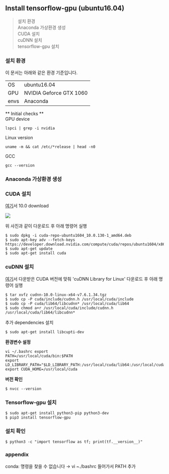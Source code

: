 
## Install tensorflow-gpu (ubuntu16.04)

> 설치 환경  
> Anaconda 가상환경 생성  
> CUDA 설치  
> cuDNN 설치  
> tensorflow-gpu 설치  


### 설치 환경  
이 문서는 아래와 같은 환경 기준입니다.
  
|  |  |  
|--|--|  
| OS | ubuntu16.04 |  
| GPU | NVIDIA Geforce GTX 1060 |  
| envs | Anaconda |  


** Initial checks **  
GPU device

    lspci | grep -i nvidia  

Linux version  

    uname -m && cat /etc/*release | head -n0  

GCC  

    gcc --version  

### Anaconda 가상환경 생성  


###  CUDA 설치  
[여기](https://developer.nvidia.com/cuda-10.0-download-archive?target_os=Linux&target_arch=x86_64&target_distro=Ubuntu&target_version=1604&target_type=debnetwork)서 10.0 download  

![
](https://lh3.googleusercontent.com/_RE4hfRwfzQIe9uiN9mtA4ijY92HTbl8b3SqmCX7eeoi-5nhEcPmsZVjB-nbVR_iYh5WHI31arT6 "cuda")  

위 사진과 같이 다운로드 후 아래 명령어 실행  

    $ sudo dpkg -i cuda-repo-ubuntu1604_10.0.130-1_amd64.deb  
    $ sudo apt-key adv --fetch-keys https://developer.download.nvidia.com/compute/cuda/repos/ubuntu1604/x86_64/7fa2af80.pub  
    $ sudo apt-get update  
    $ sudo apt-get install cuda  


### cuDNN 설치  
[여기](https://developer.nvidia.com/rdp/cudnn-download)서 다운받은 CUDA 버전에 맞춰 'cuDNN Library for Linux' 다운로드 후 아래 명령어 실행  

    $ tar xvfz cudnn-10.0-linux-x64-v7.6.1.34.tgz  
    $ sudo cp -P cuda/include/cudnn.h /usr/local/cuda/include  
    $ sudo cp -P cuda/lib64/libcudnn* /usr/local/cuda/lib64  
    $ sudo chmod a+r /usr/local/cuda/include/cudnn.h /usr/local/cuda/lib64/libcudnn*  

추가 dependencies 설치  

    $ sudo apt-get install libcupti-dev  

**환경변수 설정**  

    vi ~/.bashrc export  
    PATH=/usr/local/cuda/bin:$PATH  
    export LD_LIBRARY_PATH="$LD_LIBRARY_PATH:/usr/local/cuda/lib64:/usr/local/cuda/extras/CUPTI/lib64"  
    export CUDA_HOME=/usr/local/cuda  

**버전 확인**  
 

    $ nvcc --version  

### Tensorflow-gpu 설치  

    $ sudo apt-get install python3-pip python3-dev  
    $ pip3 install tensorflow-gpu  

### 설치 확인  

    $ python3 -c "import tensorflow as tf; print(tf.__version__)"  


### appendix  
conda: 명령을 찾을 수 없습니다
→ vi ~./bashrc 들어가서 PATH 추가

<!--stackedit_data:
eyJoaXN0b3J5IjpbMjEzNzMwMjkwMCwtMTA2Mjk2MzgzNCwtOD
MwODg5NTI1XX0=
-->